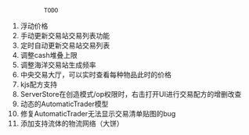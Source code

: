               TODO

1. 浮动价格
2. 手动更新交易站交易列表功能
3. 定时自动更新交易站交易列表
4. 调整cash堆叠上限
5. 调整海洋交易站生成频率
6. 中央交易大厅，可以实时查看每种物品此时的价格
7. kjs配方支持
8. ServerStore在创造模式/op权限时，右击打开UI进行交易配方的增删改查
9. 动态的AutomaticTrader模型
10. 修复AutomaticTrader无法显示交易清单贴图的bug
11. 添加支持流体的物流网络（大饼）